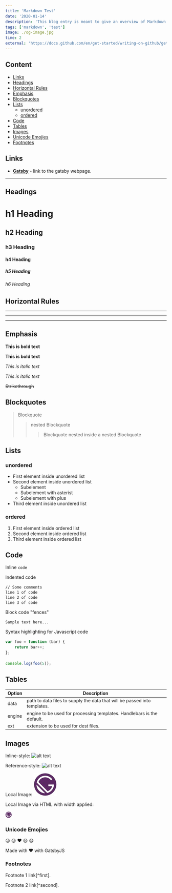 ```yaml
---
title: 'Markdown Test'
date: '2020-01-14'
description: 'This blog entry is meant to give an overview of Markdown syntax supported through currently installed plugins'
tags: ['markdown', 'test']
image: ./og-image.jpg
time: 2
external: 'https://docs.github.com/en/get-started/writing-on-github/getting-started-with-writing-and-formatting-on-github/basic-writing-and-formatting-syntax'
---
```


## Content

- [Links](#links)
- [Headings](#headings)
- [Horizontal Rules](#horizontal-rules)
- [Emphasis](#emphasis)
- [Blockquotes](#blockquotes)
- [Lists](#lists)
  - [unordered](#unordered)
  - [ordered](#ordered)
- [Code](#code)
- [Tables](#tables)
- [Images](#images)
- [Unicode Emojies](#unicode-emojies)
- [Footnotes](#footnotes)

## Links

- **[Gatsby](https://www.gatsbyjs.org/ 'Gatsby!')** - link to the gatsby webpage.

---

## Headings

# h1 Heading

## h2 Heading

### h3 Heading

#### h4 Heading

##### h5 Heading

###### h6 Heading

## Horizontal Rules

---

---

---

## Emphasis

**This is bold text**

**This is bold text**

_This is italic text_

_This is italic text_

~~Strikethrough~~

## Blockquotes

> Blockquote
>
> > nested Blockquote
> >
> > > Blockquote nested inside a nested Blockquote

## Lists

### unordered

- First element inside unordered list
- Second element inside unordered list
  - Subelement
  * Subelement with asterist
  - Subelement with plus
- Third element inside unordered list

### ordered

1. First element inside ordered list
2. Second element inside ordered list
3. Third element inside ordered list

## Code

Inline `code`

Indented code

    // Some comments
    line 1 of code
    line 2 of code
    line 3 of code

Block code "fences"

```
Sample text here...
```

Syntax highlighting for Javascript code

```javascript
var foo = function (bar) {
	return bar++;
};

console.log(foo(5));
```

## Tables

| Option | Description                                                               |
| ------ | ------------------------------------------------------------------------- |
| data   | path to data files to supply the data that will be passed into templates. |
| engine | engine to be used for processing templates. Handlebars is the default.    |
| ext    | extension to be used for dest files.                                      |

## Images

Inline-style:
![alt text](https://files.imranc.io/static/blog/posts/markdown-test/wikipedia.png 'Logo Title Text 1')

Reference-style:
![alt text][logo]

[logo]: https://files.imranc.io/static/blog/posts/markdown-test/google.png 'Logo Title Text 2'

Local Image:
![local image](./gatsby.jpg 'local imgae')

Local Image via HTML with width applied:

<div style="width: 20px;"><img src="./gatsby.jpg" alt="Gatsby Logo" /></div>

### Unicode Emojies

:wink: :cry: :heart: :laughing: :yum:

Made with :heart: with GatsbyJS

### Footnotes

Footnote 1 link[^first].

Footnote 2 link[^second].
